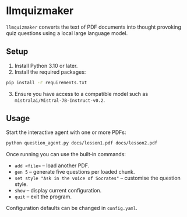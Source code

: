 # llmquizmaker

`llmquizmaker` converts the text of PDF documents into thought provoking quiz
questions using a local large language model.

## Setup

1. Install Python 3.10 or later.
2. Install the required packages:

```bash
pip install -r requirements.txt
```

3. Ensure you have access to a compatible model such as
`mistralai/Mistral-7B-Instruct-v0.2`.

## Usage

Start the interactive agent with one or more PDFs:

```bash
python question_agent.py docs/lesson1.pdf docs/lesson2.pdf
```

Once running you can use the built‑in commands:

* `add <file>` – load another PDF.
* `gen 5` – generate five questions per loaded chunk.
* `set style "Ask in the voice of Socrates"` – customise the question style.
* `show` – display current configuration.
* `quit` – exit the program.

Configuration defaults can be changed in `config.yaml`.
